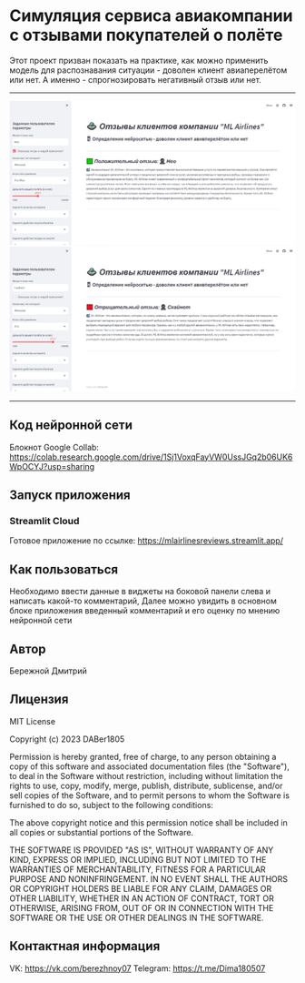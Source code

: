# Симуляция сервиса авиакомпании с отзывами покупателей о полёте

Этот проект призван показать на практике, как можно применить модель для распознавания 
ситуации - доволен клиент авиаперелётом или нет. А именно - спрогнозировать 
негативный отзыв или нет.

---

![Позитивная оценка](demo_image_1.png)
![Негативная оценка](demo_image_2.png)

---

## Код нейронной сети

Блокнот Google Collab: https://colab.research.google.com/drive/1Sj1VoxqFayVW0UssJGq2b06UK6WpOCYJ?usp=sharing


## Запуск приложения
### Streamlit Cloud

Готовое приложение по ссылке: https://mlairlinesreviews.streamlit.app/

## Как пользоваться

Необходимо ввести данные в виджеты на боковой панели слева и написать какой-то комментарий,
Далее можно увидить в основном блоке приложения введенный комментарий и его оценку по мнению нейронной сети

## Автор

Бережной Дмитрий

## Лицензия

MIT License

Copyright (c) 2023 DABer1805

Permission is hereby granted, free of charge, to any person obtaining a copy
of this software and associated documentation files (the "Software"), to deal
in the Software without restriction, including without limitation the rights
to use, copy, modify, merge, publish, distribute, sublicense, and/or sell
copies of the Software, and to permit persons to whom the Software is
furnished to do so, subject to the following conditions:

The above copyright notice and this permission notice shall be included in all
copies or substantial portions of the Software.

THE SOFTWARE IS PROVIDED "AS IS", WITHOUT WARRANTY OF ANY KIND, EXPRESS OR
IMPLIED, INCLUDING BUT NOT LIMITED TO THE WARRANTIES OF MERCHANTABILITY,
FITNESS FOR A PARTICULAR PURPOSE AND NONINFRINGEMENT. IN NO EVENT SHALL THE
AUTHORS OR COPYRIGHT HOLDERS BE LIABLE FOR ANY CLAIM, DAMAGES OR OTHER
LIABILITY, WHETHER IN AN ACTION OF CONTRACT, TORT OR OTHERWISE, ARISING FROM,
OUT OF OR IN CONNECTION WITH THE SOFTWARE OR THE USE OR OTHER DEALINGS IN THE
SOFTWARE.

## Контактная информация

VK: https://vk.com/berezhnoy07
Telegram: https://t.me/Dima180507
   
